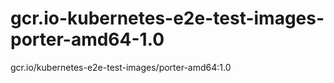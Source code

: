 # gcr.io-kubernetes-e2e-test-images-porter-amd64-1.0
gcr.io/kubernetes-e2e-test-images/porter-amd64:1.0
